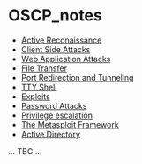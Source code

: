 # OSCP_notes
- [Active Reconaissance](https://gist.github.com/A-Pisani/1271686476f6e676653dddc694ee8dca#active-reconnaissance)
- [Client Side Attacks](https://gist.github.com/A-Pisani/d363773fc5e1cad7167a6522cfd140d8#client-side-attacks)
- [Web Application Attacks](https://gist.github.com/A-Pisani/b829bcd7bf17b586b0968a7e2cdc4308#web-application-attacks)
- [File Transfer]()
- [Port Redirection and Tunneling](https://gist.github.com/A-Pisani/cd6c004ecab249b6b3f004984b448e5a#port-redirection-and-tunneling)
- [TTY Shell](https://gist.github.com/A-Pisani/66049cd20ab56e1d5b4a3870a14ed5af#how-to-get-a-fully-interactive-shell-with-zsh)
- [Exploits](https://gist.github.com/A-Pisani/3aaa5808750d0a853106437a85e582ec#exploits)
- [Password Attacks](https://gist.github.com/A-Pisani/a79808e058ccc49bcf71921a05d51f80#password-attacks)
- [Privilege escalation](https://gist.github.com/A-Pisani/efa2a11cbf555e7e83c70c9406b730c6#privilege-escalation)
- [The Metasploit Framework](https://gist.github.com/A-Pisani/13eef8541c21b5bf002281f19d163c31#the-metasploit-framework)
- [Active Directory](https://gist.github.com/A-Pisani/d1a3892b1ca094918ef06cfb982b4b11#active-directory)

... TBC ...
